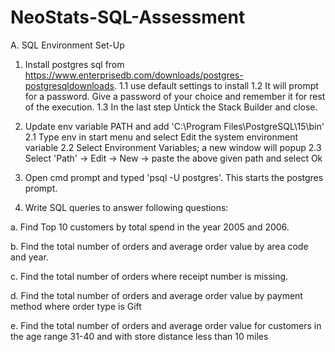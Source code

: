 # NeoStats-SQL-Assessment

A. SQL Environment Set-Up
1. Install postgres sql from https://www.enterprisedb.com/downloads/postgres-postgresqldownloads.
1.1 use default settings to install
1.2 It will prompt for a password. Give a password of your choice and remember it for rest of the
execution.
1.3 In the last step Untick the Stack Builder and close.

2. Update env variable PATH and add 'C:\Program Files\PostgreSQL\15\bin'
2.1 Type env in start menu and select Edit the system environment variable
2.2 Select Environment Variables; a new window will popup
2.3 Select 'Path' -> Edit -> New -> paste the above given path and select Ok

3. Open cmd prompt and typed 'psql -U postgres'. This starts the postgres prompt.

4. Write SQL queries to answer following questions:

a. Find Top 10 customers by total spend in the year 2005 and 2006.

b. Find the total number of orders and average order value by area code and year.

c. Find the total number of orders where receipt number is missing.

d. Find the total number of orders and average order value by payment method where
order type is Gift

e. Find the total number of orders and average order value for customers in the age range
31-40 and with store distance less than 10 miles
